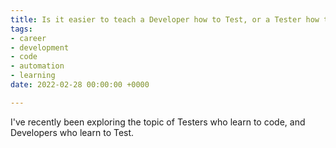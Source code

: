 ```yaml
---
title: Is it easier to teach a Developer how to Test, or a Tester how to Code?
tags:
- career
- development
- code
- automation
- learning
date: 2022-02-28 00:00:00 +0000

---
```

I've recently been exploring the topic of Testers who learn to code, and Developers who learn to Test.